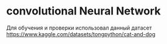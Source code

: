 # convolutional Neural Network

Для обучения и проверки использовал данный датасет https://www.kaggle.com/datasets/tongpython/cat-and-dog
